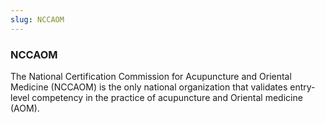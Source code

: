 ```yaml
---
slug: NCCAOM
---
```

### NCCAOM
The National Certification Commission for Acupuncture and Oriental Medicine (NCCAOM) is the only national organization that validates entry-level competency in the practice of acupuncture and Oriental medicine (AOM).